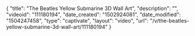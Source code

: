 {
    "title": "The Beatles Yellow Submarine 3D Wall Art",
    "description": "",
    "videoid": "111180194",
    "date_created": "1502924081",
    "date_modified": "1504247458",
    "type": "captivate",
    "layout": "video",
    "url": "\/v\/the-beatles-yellow-submarine-3d-wall-art\/111180194"
}